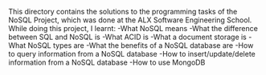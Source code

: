 This directory contains the solutions to the programming tasks of the NoSQL Project, which was done at the ALX Software Engineering School. While doing this project, I learnt:
-What NoSQL means
-What the difference between SQL and NoSQL is
-What ACID is
-What a document storage is
-What NoSQL types are
-What the benefits of a NoSQL database are
-How to query information from a NoSQL database
-How to insert/update/delete information from a NoSQL database
-How to use MongoDB
